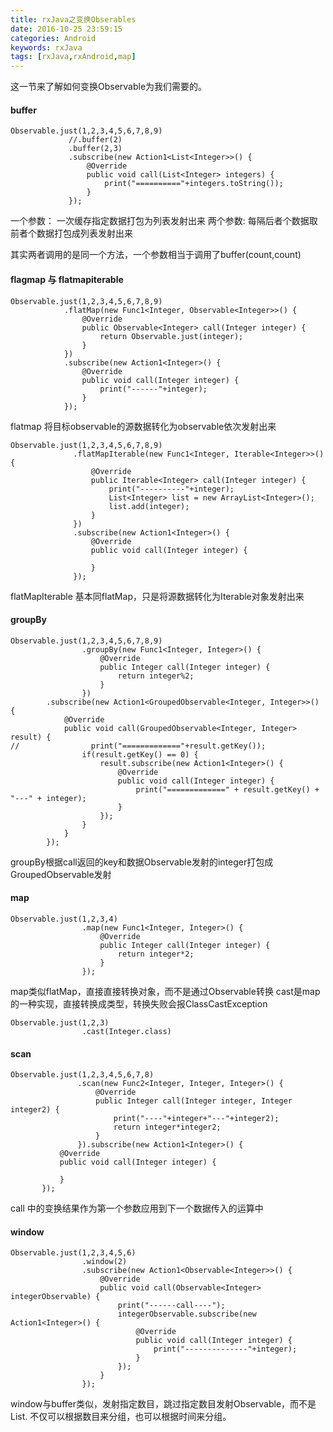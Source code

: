 ```yaml
---
title: rxJava之变换Obserables
date: 2016-10-25 23:59:15
categories: Android
keywords: rxJava
tags: [rxJava,rxAndroid,map]
---
```

这一节来了解如何变换Observable为我们需要的。

<!--more-->

#### buffer
```
Observable.just(1,2,3,4,5,6,7,8,9)
             //.buffer(2)
             .buffer(2,3)
             .subscribe(new Action1<List<Integer>>() {
                 @Override
                 public void call(List<Integer> integers) {
                     print("=========="+integers.toString());
                 }
             });
```
一个参数： 一次缓存指定数据打包为列表发射出来
两个参数: 每隔后者个数据取前者个数据打包成列表发射出来

其实两者调用的是同一个方法，一个参数相当于调用了buffer(count,count)

#### flagmap 与 flatmapiterable
```
Observable.just(1,2,3,4,5,6,7,8,9)
            .flatMap(new Func1<Integer, Observable<Integer>>() {
                @Override
                public Observable<Integer> call(Integer integer) {
                    return Observable.just(integer);
                }
            })
            .subscribe(new Action1<Integer>() {
                @Override
                public void call(Integer integer) {
                    print("------"+integer);
                }
            });
```
flatmap 将目标observable的源数据转化为observable依次发射出来
```
Observable.just(1,2,3,4,5,6,7,8,9)
              .flatMapIterable(new Func1<Integer, Iterable<Integer>>() {
                  @Override
                  public Iterable<Integer> call(Integer integer) {
                      print("----------"+integer);
                      List<Integer> list = new ArrayList<Integer>();
                      list.add(integer);
                  }
              })
              .subscribe(new Action1<Integer>() {
                  @Override
                  public void call(Integer integer) {

                  }
              });
```
flatMapIterable 基本同flatMap，只是将源数据转化为Iterable对象发射出来

#### groupBy
```
Observable.just(1,2,3,4,5,6,7,8,9)
                .groupBy(new Func1<Integer, Integer>() {
                    @Override
                    public Integer call(Integer integer) {
                        return integer%2;
                    }
                })
        .subscribe(new Action1<GroupedObservable<Integer, Integer>>() {
            @Override
            public void call(GroupedObservable<Integer, Integer> result) {
//                print("============="+result.getKey());
                if(result.getKey() == 0) {
                    result.subscribe(new Action1<Integer>() {
                        @Override
                        public void call(Integer integer) {
                            print("=============" + result.getKey() + "---" + integer);
                        }
                    });
                }
            }
        });
```
groupBy根据call返回的key和数据Observable发射的integer打包成GroupedObservable发射

#### map
```
Observable.just(1,2,3,4)
                .map(new Func1<Integer, Integer>() {
                    @Override
                    public Integer call(Integer integer) {
                        return integer*2;
                    }
                });
```
map类似flatMap，直接直接转换对象，而不是通过Observable转换
cast是map的一种实现，直接转换成类型，转换失败会报ClassCastException
```
Observable.just(1,2,3)
                .cast(Integer.class)
```
#### scan
```
Observable.just(1,2,3,4,5,6,7,8)
               .scan(new Func2<Integer, Integer, Integer>() {
                   @Override
                   public Integer call(Integer integer, Integer integer2) {
                       print("----"+integer+"---"+integer2);
                       return integer*integer2;
                   }
               }).subscribe(new Action1<Integer>() {
           @Override
           public void call(Integer integer) {

           }
       });
```
call 中的变换结果作为第一个参数应用到下一个数据传入的运算中

#### window
```
Observable.just(1,2,3,4,5,6)
                .window(2)
                .subscribe(new Action1<Observable<Integer>>() {
                    @Override
                    public void call(Observable<Integer> integerObservable) {
                        print("------call----");
                        integerObservable.subscribe(new Action1<Integer>() {
                            @Override
                            public void call(Integer integer) {
                                print("--------------"+integer);
                            }
                        });
                    }
                });
```
window与buffer类似，发射指定数目，跳过指定数目发射Observable，而不是List.  不仅可以根据数目来分组，也可以根据时间来分组。
